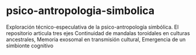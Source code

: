 # psico-antropologia-simbolica
Exploración técnico-especulativa de la psico-antropología simbólica. El repositorio articula tres ejes Continuidad de mandalas toroidales en culturas ancestrales, Memoria exosomal en transmisión cultural, Emergencia de un simbionte cognitivo
